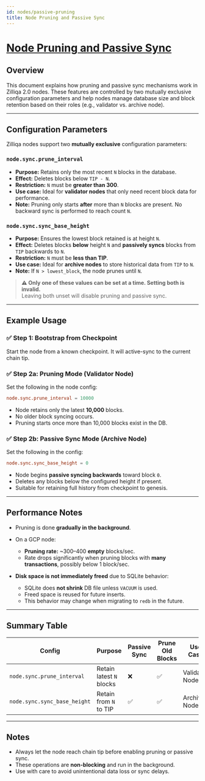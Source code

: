 ```yaml
---
id: nodes/passive-pruning
title: Node Pruning and Passive Sync
---
```


# [Node Pruning and Passive Sync](#node-prune-passive-sync)

## Overview

This document explains how pruning and passive sync mechanisms work in Zilliqa 2.0 nodes. These features are controlled by two mutually exclusive configuration parameters and help nodes manage database size and block retention based on their roles (e.g., validator vs. archive node).

---

## Configuration Parameters

Zilliqa nodes support two **mutually exclusive** configuration parameters:

### `node.sync.prune_interval`

- **Purpose:** Retains only the most recent `N` blocks in the database.
- **Effect:** Deletes blocks below `TIP - N`.
- **Restriction:** `N` must be **greater than 300**.
- **Use case:** Ideal for **validator nodes** that only need recent block data for performance.
- **Note:** Pruning only starts **after** more than `N` blocks are present. No backward sync is performed to reach count `N`.

### `node.sync.sync_base_height`

- **Purpose:** Ensures the lowest block retained is at height `N`.
- **Effect:** Deletes blocks **below** height `N` and **passively syncs** blocks from `TIP` backwards to `N`.
- **Restriction:** `N` must be **less than TIP**.
- **Use case:** Ideal for **archive nodes** to store historical data from `TIP` to `N`.
- **Note:** If `N > lowest_block`, the node prunes until `N`.

> **⚠️ Only one of these values can be set at a time. Setting both is invalid.**  
> Leaving both unset will disable pruning and passive sync.

---

## Example Usage

### ✅ Step 1: Bootstrap from Checkpoint

Start the node from a known checkpoint. It will active-sync to the current chain tip.

### ✅ Step 2a: Pruning Mode (Validator Node)

Set the following in the node config:

```toml
node.sync.prune_interval = 10000
```

* Node retains only the latest **10,000** blocks.
* No older block syncing occurs.
* Pruning starts once more than 10,000 blocks exist in the DB.

### ✅ Step 2b: Passive Sync Mode (Archive Node)

Set the following in the config:

```toml
node.sync.sync_base_height = 0
```

* Node begins **passive syncing backwards** toward block `0`.
* Deletes any blocks below the configured height if present.
* Suitable for retaining full history from checkpoint to genesis.

---

## Performance Notes

* Pruning is done **gradually in the background**.
* On a GCP node:

  * **Pruning rate:** \~300–400 **empty** blocks/sec.
  * Rate drops significantly when pruning blocks with **many transactions**, possibly below 1 block/sec.
* **Disk space is not immediately freed** due to SQLite behavior:

  * SQLite does **not shrink** DB file unless `VACUUM` is used.
  * Freed space is reused for future inserts.
  * This behavior may change when migrating to `redb` in the future.

---

## Summary Table

| Config                       | Purpose                  | Passive Sync | Prune Old Blocks | Use Case       |
| ---------------------------- | ------------------------ | ------------ | ---------------- | -------------- |
| `node.sync.prune_interval`   | Retain latest `N` blocks | ❌            | ✅                | Validator Node |
| `node.sync.sync_base_height` | Retain from `N` to TIP   | ✅            | ✅                | Archive Node   |

---

## Notes

* Always let the node reach chain tip before enabling pruning or passive sync.
* These operations are **non-blocking** and run in the background.
* Use with care to avoid unintentional data loss or sync delays.
